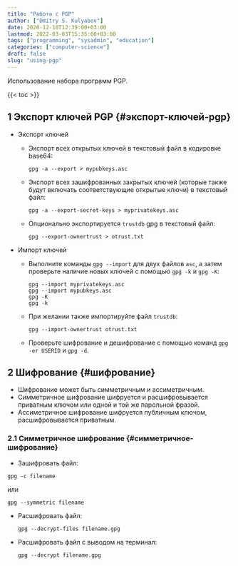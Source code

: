 ```yaml
---
title: "Работа с PGP"
author: ["Dmitry S. Kulyabov"]
date: 2020-12-18T12:39:00+03:00
lastmod: 2022-03-03T15:35:00+03:00
tags: ["programming", "sysadmin", "education"]
categories: ["computer-science"]
draft: false
slug: "using-pgp"
---
```


Использование набора программ PGP.

<!--more-->

{{< toc >}}


## <span class="section-num">1</span> Экспорт ключей PGP {#экспорт-ключей-pgp}

-   Экспорт ключей
    -   Экспорт всех открытых ключей в текстовый файл в кодировке base64:

        ```shell
        gpg -a --export > mypubkeys.asc
        ```
    -   Экспорт всех зашифрованных закрытых ключей (которые также будут включать соответствующие открытые ключи) в текстовый файл:

        ```shell
        gpg -a --export-secret-keys > myprivatekeys.asc
        ```
    -   Опционально экспортируется `trustdb` gpg в текстовый файл:

        ```shell
        gpg --export-ownertrust > otrust.txt
        ```
-   Импорт ключей
    -   Выполните команды `gpg --import` для двух файлов `asc`, а затем проверьте наличие новых ключей с помощью `gpg -k` и `gpg -K`:

        ```shell
        gpg --import myprivatekeys.asc
        gpg --import mypubkeys.asc
        gpg -K
        gpg -k
        ```
    -   При желании также импортируйте файл `trustdb`:

        ```shell
        gpg --import-ownertrust otrust.txt
        ```
    -   Проверьте шифрование и дешифрование с помощью команд `gpg -er USERID` и `gpg -d`.


## <span class="section-num">2</span> Шифрование {#шифрование}

-   Шифрование может быть симметричным и ассиметричным.
-   Симметричное шифрование шифруется и расшифровывается приватным ключом или одной и той же парольной фразой.
-   Ассиметричное шифрование шифруется публичным ключом, расшифровывается приватным.


### <span class="section-num">2.1</span> Симметричное шифрование {#симметричное-шифрование}

-   Зашифровать файл:

<!--listend-->

```shell
gpg -c filename
```

или

```shell
gpg --symmetric filename
```

-   Расшифровать файл:

    ```shell
    gpg --decrypt-files filename.gpg
    ```
-   Расшифровать файл с выводом на терминал:

    ```shell
    gpg --decrypt filename.gpg
    ```

